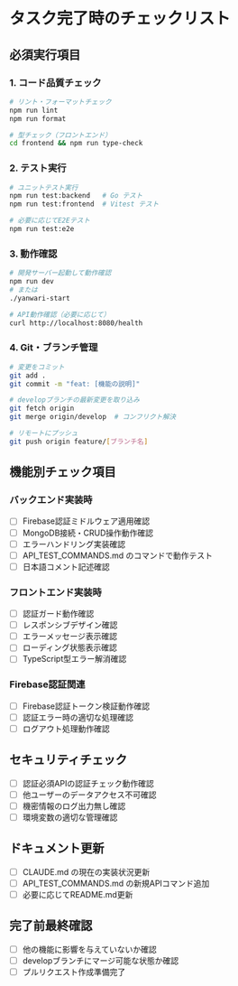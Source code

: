 # タスク完了時のチェックリスト

## 必須実行項目

### 1. コード品質チェック
```bash
# リント・フォーマットチェック
npm run lint
npm run format

# 型チェック（フロントエンド）
cd frontend && npm run type-check
```

### 2. テスト実行
```bash
# ユニットテスト実行
npm run test:backend   # Go テスト
npm run test:frontend  # Vitest テスト

# 必要に応じてE2Eテスト
npm run test:e2e
```

### 3. 動作確認
```bash
# 開発サーバー起動して動作確認
npm run dev
# または
./yanwari-start

# API動作確認（必要に応じて）
curl http://localhost:8080/health
```

### 4. Git・ブランチ管理
```bash
# 変更をコミット
git add .
git commit -m "feat: [機能の説明]"

# developブランチの最新変更を取り込み
git fetch origin
git merge origin/develop  # コンフリクト解決

# リモートにプッシュ
git push origin feature/[ブランチ名]
```

## 機能別チェック項目

### バックエンド実装時
- [ ] Firebase認証ミドルウェア適用確認
- [ ] MongoDB接続・CRUD操作動作確認
- [ ] エラーハンドリング実装確認
- [ ] API_TEST_COMMANDS.md のコマンドで動作テスト
- [ ] 日本語コメント記述確認

### フロントエンド実装時
- [ ] 認証ガード動作確認
- [ ] レスポンシブデザイン確認
- [ ] エラーメッセージ表示確認
- [ ] ローディング状態表示確認
- [ ] TypeScript型エラー解消確認

### Firebase認証関連
- [ ] Firebase認証トークン検証動作確認
- [ ] 認証エラー時の適切な処理確認
- [ ] ログアウト処理動作確認

## セキュリティチェック
- [ ] 認証必須APIの認証チェック動作確認
- [ ] 他ユーザーのデータアクセス不可確認
- [ ] 機密情報のログ出力無し確認
- [ ] 環境変数の適切な管理確認

## ドキュメント更新
- [ ] CLAUDE.md の現在の実装状況更新
- [ ] API_TEST_COMMANDS.md の新規APIコマンド追加
- [ ] 必要に応じてREADME.md更新

## 完了前最終確認
- [ ] 他の機能に影響を与えていないか確認
- [ ] developブランチにマージ可能な状態か確認
- [ ] プルリクエスト作成準備完了